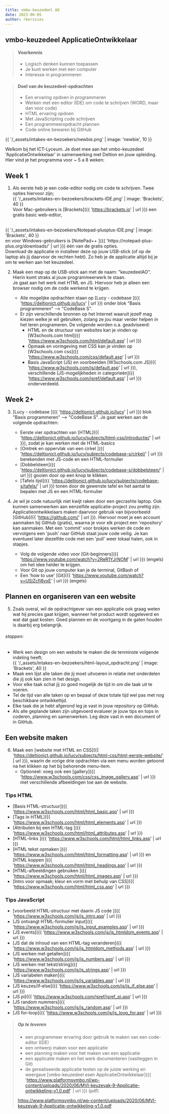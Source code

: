 ```yaml
---
title: vmbo-keuzedeel AO
date: 2023-06-05
author: rkerssies
---
```


<h2>vmbo-keuzedeel ApplicatieOntwikkelaar</h2>

> #### Voorkennis
> * Logisch denken kunnen toepassen
> * Je kunt werken met een computer
> * Interesse in programmeren

> #### Doel van de keuzedeel-opdrachten
> * Een ervaring opdoen in programmeren
> * Werken met een editor (IDE) om code te schrijven (WORD, maar dan voor code) 
> * HTML ervaring opdoen
> * Met JavaScripting code schrijven
> * Een programmeeropdracht plannen
> * Code online bewaren bij GitHub

{{ '/_assets/intakes-en-bezoekers/newbie.png' | image: 'newbie', 10 }}

Welkom bij het ICT-Lyceum. Je doet mee aan het vmbo-keuzedeel 'ApplicatieOntwikkelaar' 
in samenwerking met Deltion en jouw opleiding. Hier vind je het programma voor ~ 5 a 8 weken:


## Week 1 ##

1. Als eerste heb je een code-editor nodig om code te schrijven. Twee opties hiervoor zijn;<br>
   {{ '/_assets/intakes-en-bezoekers/brackets-IDE.png' | image: 'Brackets', 40 }}<br>
    Voor Mac-gebruikers is [Brackets]({{ 'https://brackets.io' | url }}) een gratis basic web-editor,
  <br>
   {{ '/_assets/intakes-en-bezoekers/Notepad-plusplus-IDE.png' | image: 'Brackets', 40 }}<br>
    en voor Windows-gebruikers is [NotePad++ ]({{ 'https://notepad-plus-plus.org/downloads/' | url }}) één van de gratis opties.
  <br>
  Download de applicatie in installeer deze op jouw USB-stick (of op de laptop als jij daarvoor de rechten hebt).
  Zo heb je de applicatie altijd bij je om te werken aan het keuzedeel.

2. Maak een map op de USB-stick aan met de naam: "keuzedeelAO".<br>
  Hierin komt straks al jouw programmeerwerk te staan.<br>
  Je gaat aan het werk met HTML en JS. Hiervoor heb je alleen een browser nodig om de code werkend te krijgen.
  
   * Alle mogelijke opdrachten staan op [Lucy - codebase ]({{ 'https://deltionict.github.io/lucy' | url }}) onder
    blok "Basis programmeren" --> "CodeBase S".
   * Er zijn verschillende bronnen op het Internet waaruit jezelf mag kiezen welke je wil gebruiken, zolang ze jou maar verder helpen in het leren programeren.
    De volgende worden o.a. geadviseerd:
     * HTML en de structuur van websites kan je vinden op [W3schools.com html]({{ 'https://www.w3schools.com/html/default.asp' | url }}) 
     * Opmaak en vormgeving met CSS kan je vinden op [W3schools.com css]({{ 'https://www.w3schools.com/css/default.asp' | url }}) 
     * Basis JavaScript (JS) en voorbeelden  [W3schools.com JS]({{ 'https://www.w3schools.com/js/default.asp' | url }}), <br>
       verschillende [JS-mogelijkheden in categorieën]({{ 'https://www.w3schools.com/jsref/default.asp' | url }}) onderverdeeld.

## Week 2+
3.  [Lucy - codebase ]({{ 'https://deltionict.github.io/lucy' | url }}) 
    blok "Basis programmeren" --> "CodeBase S".
    Je gaat werken aan de volgende opdrachten:
    * Eerste vier opdrachten van [HTML]({{ 'https://deltionict.github.io/lucy/subjects/html-css/introductie/' | url }}), zodat je kan werken met de HTML-basics
    * [Omtrek en oppervlak van een cirkel ]({{ 'https://deltionict.github.io/lucy/subjects/codebase-s/cirkel/' | url }}) berekenden met JS-code en een HTML-formulier
    * [Dobbelsteen]({{ 'https://deltionict.github.io/lucy/subjects/codebase-s/dobbelsteen/' | url }}) gooien door op een knop te klikken.
    * [Tafels lijst]({{ 'https://deltionict.github.io/lucy/subjects/codebase-s/tafels/' | url }}) tonen door de gewenste tafel en het aantal te bepalen met JS en een HTML-formulier

4. Je wil je code natuurlijk niet kwijt raken door een gecrashte laptop. Ook kunnen samenwerken aan eenzelfde applicatie-project
   zou prettig zijn. Applicatieontwikkelaars maken daarvoor gebruik van bijvoorbeeld [GitHub]({{ 'https://github.com/' | url }}).
    Hiervoor moet je een account aanmaken bij GitHub (gratis), waarna je voor elk project een 'repository' kan aanmaken. 
    Met een 'commit' voor brokjes werken de code en vervolgens een 'push' naar GitHub staat jouw code veilig. Je kan eventueel
    later diezelfde code met een 'pull' weer lokaal halen, ook in stapjes.
    * Volg de volgende video voor [Git-beginners]({{ 'https://www.youtube.com/watch?v=2ReR1YJrNOM' | url }}) (engels) om het idee helder te krijgen.
    * Voor Git op jouw computer kan je de terminal, GitBash of  
    * Een 'how to use' [Git]({{ 'https://www.youtube.com/watch?v=USjZcfj8yxE' | url }}) (engels)

    
## Plannen en organiseren van een website
5. Zoals overal, wil de opdrachtgever van een applicatie ook graag weten wat hij precies gaat krijgen, wanneer het product wordt opgeleverd en 
   wat dat gaat kosten. Goed plannen en de voortgang in de gaten houden is daarbij erg belangrijk.<br> 

  ###### stappen:
  * Werk een design om een website te maken die de tenminste volgende indeling heeft;<br>
    {{ '/_assets/intakes-en-bezoekers/html-layout_opdracht.png' | image: 'Brackets', 40 }}<br>
  * Maak een lijst alle taken die jij moet uitvoeren in relatie met onderdelen die jij ook kan zien in het design.
  * Voor elke taak schat jij zo goed mogelijk de tijd in om die taak uit te voeren.
  * Tel de tijd van alle taken op en bepaal of deze totale tijd wel pas met nog beschikbare ontwikkeltijd.
  * Elke taak die je hebt afgerond leg je vast in jouw repository op GitHub. 
  * Als alle geplande taken zijn uitgevoerd evalueer je jouw tips en tops in coderen, planning en samenwerken. Leg deze vast in een document of in GitHub. 

## Een website maken
6. Maak een [website met HTML en CSS]({{ 'https://deltionict.github.io/lucy/subjects/html-css/html-eerste-website/' | url }}),
   waarin de vorige drie opdrachten via een menu worden getoond na het klikken op het bij behorende menu-item.
    * Optioneel: voeg ook een [gallery]({{ 'https://www.w3schools.com/css/css_image_gallery.asp' | url }}) met verschillende afbeeldingen toe aan de website.


### Tips HTML
* [Basis HTML-structuur]({{ 'https://www.w3schools.com/html/html_basic.asp' | url }})
* [Tags in HTML]({{ 'https://www.w3schools.com/html/html_elements.asp' | url }})
* [Attributen bij een HTML-tag ]({{ 'https://www.w3schools.com/html/html_attributes.asp' | url }})
* [HTML-links ]({{ 'https://www.w3schools.com/html/html_links.asp' | url }})
* [HTML tekst opmaken ]({{ 'https://www.w3schools.com/html/html_formatting.asp' | url }}) en [HTML koppen ]({{ 'https://www.w3schools.com/html/html_headings.asp' | url }})
* [HTML-afbeeldingen gebruiken ]({{ 'https://www.w3schools.com/html/html_images.asp' | url }})
* [Intro voor opmaak; kleur en vorm met behulp van CSS]({{ 'https://www.w3schools.com/html/html_css.asp' | url }})


### Tips JavaScript
* [voorbeeld HTML-structuur met daarin JS code ]({{ 'https://www.w3schools.com/js/js_intro.asp' | url }})
* [JS ontvangt HTML-formulier input]({{ 'https://www.w3schools.com/js/js_input_examples.asp' | url }})
* [JS events]({{ 'https://www.w3schools.com/js/js_htmldom_events.asp' | url }})
* [JS dat de inhoud van een HTML-tag veranderen]({{ 'https://www.w3schools.com/js/js_htmldom_methods.asp' | url }})
* [JS werken met getallen]({{ 'https://www.w3schools.com/js/js_numbers.asp' | url }})
* [JS werken met tekst/string]({{ 'https://www.w3schools.com/js/js_strings.asp' | url }})
* [JS variabelen maken]({{ 'https://www.w3schools.com/js/js_variables.asp' | url }})
* [JS keuzes/if-else]({{ 'https://www.w3schools.com/js/js_if_else.asp' | url }})
* [JS pi]({{ 'https://www.w3schools.com/jsref/jsref_pi.asp' | url }})
* [JS random nummers]({{ 'https://www.w3schools.com/js/js_random.asp' | url }})
* [JS for-loop]({{ 'https://www.w3schools.com/js/js_loop_for.asp' | url }})



> ##### Op te leveren
> * een programmeer ervaring door gebruik te maken van een code-editor (IDE)  
> * een ontwerp maken voor een applicatie
> * een planning maken voor het maken van een applicatie
> * een applicatie maken en het werk documenteren (vastleggen in Git)
> * de gerealiseerde applicatie testen op de juiste werking en weergave
> [vmbo-keuzedeel esen ApplicatieOntwikkelaar]({{ 'https://www.platformsvmbo.nl/wp-content/uploads/2020/06/MVI-keuzevak-9-Applicatie-ontwikkeling-v1.0.pdf' | url }}) (pdf)
>
> https://www.platformsvmbo.nl/wp-content/uploads/2020/06/MVI-keuzevak-9-Applicatie-ontwikkeling-v1.0.pdf
